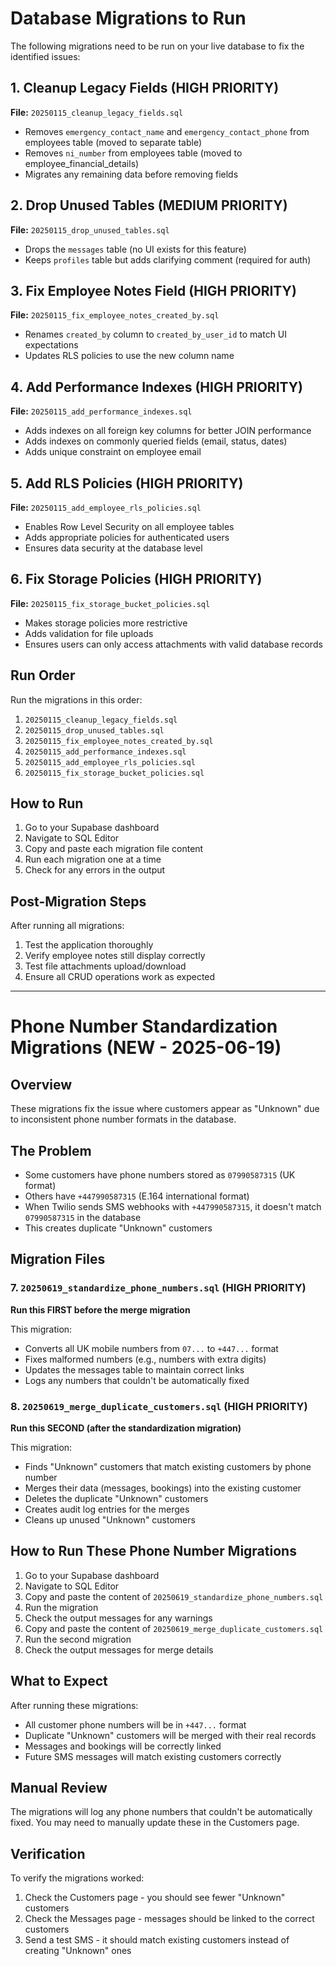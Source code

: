 # Database Migrations to Run

The following migrations need to be run on your live database to fix the identified issues:

## 1. Cleanup Legacy Fields (HIGH PRIORITY)
**File:** `20250115_cleanup_legacy_fields.sql`
- Removes `emergency_contact_name` and `emergency_contact_phone` from employees table (moved to separate table)
- Removes `ni_number` from employees table (moved to employee_financial_details)
- Migrates any remaining data before removing fields

## 2. Drop Unused Tables (MEDIUM PRIORITY)
**File:** `20250115_drop_unused_tables.sql`
- Drops the `messages` table (no UI exists for this feature)
- Keeps `profiles` table but adds clarifying comment (required for auth)

## 3. Fix Employee Notes Field (HIGH PRIORITY)
**File:** `20250115_fix_employee_notes_created_by.sql`
- Renames `created_by` column to `created_by_user_id` to match UI expectations
- Updates RLS policies to use the new column name

## 4. Add Performance Indexes (HIGH PRIORITY)
**File:** `20250115_add_performance_indexes.sql`
- Adds indexes on all foreign key columns for better JOIN performance
- Adds indexes on commonly queried fields (email, status, dates)
- Adds unique constraint on employee email

## 5. Add RLS Policies (HIGH PRIORITY)
**File:** `20250115_add_employee_rls_policies.sql`
- Enables Row Level Security on all employee tables
- Adds appropriate policies for authenticated users
- Ensures data security at the database level

## 6. Fix Storage Policies (HIGH PRIORITY)
**File:** `20250115_fix_storage_bucket_policies.sql`
- Makes storage policies more restrictive
- Adds validation for file uploads
- Ensures users can only access attachments with valid database records

## Run Order
Run the migrations in this order:
1. `20250115_cleanup_legacy_fields.sql`
2. `20250115_drop_unused_tables.sql`
3. `20250115_fix_employee_notes_created_by.sql`
4. `20250115_add_performance_indexes.sql`
5. `20250115_add_employee_rls_policies.sql`
6. `20250115_fix_storage_bucket_policies.sql`

## How to Run
1. Go to your Supabase dashboard
2. Navigate to SQL Editor
3. Copy and paste each migration file content
4. Run each migration one at a time
5. Check for any errors in the output

## Post-Migration Steps
After running all migrations:
1. Test the application thoroughly
2. Verify employee notes still display correctly
3. Test file attachments upload/download
4. Ensure all CRUD operations work as expected

---

# Phone Number Standardization Migrations (NEW - 2025-06-19)

## Overview
These migrations fix the issue where customers appear as "Unknown" due to inconsistent phone number formats in the database.

## The Problem
- Some customers have phone numbers stored as `07990587315` (UK format)
- Others have `+447990587315` (E.164 international format)
- When Twilio sends SMS webhooks with `+447990587315`, it doesn't match `07990587315` in the database
- This creates duplicate "Unknown" customers

## Migration Files

### 7. `20250619_standardize_phone_numbers.sql` (HIGH PRIORITY)
**Run this FIRST before the merge migration**

This migration:
- Converts all UK mobile numbers from `07...` to `+447...` format
- Fixes malformed numbers (e.g., numbers with extra digits)
- Updates the messages table to maintain correct links
- Logs any numbers that couldn't be automatically fixed

### 8. `20250619_merge_duplicate_customers.sql` (HIGH PRIORITY)
**Run this SECOND (after the standardization migration)**

This migration:
- Finds "Unknown" customers that match existing customers by phone number
- Merges their data (messages, bookings) into the existing customer
- Deletes the duplicate "Unknown" customers
- Creates audit log entries for the merges
- Cleans up unused "Unknown" customers

## How to Run These Phone Number Migrations

1. Go to your Supabase dashboard
2. Navigate to SQL Editor
3. Copy and paste the content of `20250619_standardize_phone_numbers.sql`
4. Run the migration
5. Check the output messages for any warnings
6. Copy and paste the content of `20250619_merge_duplicate_customers.sql`
7. Run the second migration
8. Check the output messages for merge details

## What to Expect

After running these migrations:
- All customer phone numbers will be in `+447...` format
- Duplicate "Unknown" customers will be merged with their real records
- Messages and bookings will be correctly linked
- Future SMS messages will match existing customers correctly

## Manual Review

The migrations will log any phone numbers that couldn't be automatically fixed. You may need to manually update these in the Customers page.

## Verification

To verify the migrations worked:
1. Check the Customers page - you should see fewer "Unknown" customers
2. Check the Messages page - messages should be linked to the correct customers
3. Send a test SMS - it should match existing customers instead of creating "Unknown" ones